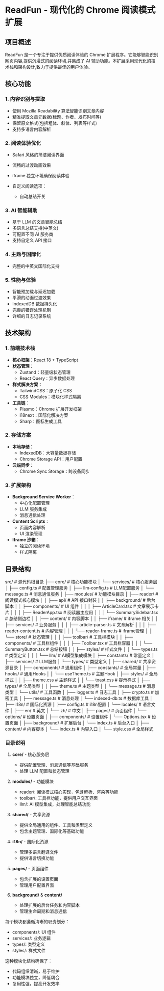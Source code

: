 # ReadFun - 现代化的 Chrome 阅读模式扩展

## 项目概述
ReadFun 是一个专注于提供优质阅读体验的 Chrome 扩展程序。它能够智能识别网页内容,提供沉浸式的阅读环境,并集成了 AI 辅助功能。本扩展采用现代化的技术栈和架构设计,致力于提供最佳的用户体验。

## 核心功能

### 1. 内容识别与提取
- 使用 Mozilla Readability 算法智能识别文章内容
- 精准提取文章元数据(标题、作者、发布时间等)
- 保留原文格式(包括粗体、斜体、列表等样式)
- 支持多语言内容解析

### 2. 阅读体验优化
- Safari 风格的简洁阅读界面
- 流畅的过渡动画效果
- iframe 独立环境确保阅读体验
- 自定义阅读选项：

  - 自动总结开关

### 3. AI 智能辅助
- 基于 LLM 的文章智能总结
- 多语言总结支持(中英文)
- 可配置不同 AI 服务商
- 支持自定义 API 接口

### 4. 主题与国际化
- 完整的中英文国际化支持

### 5. 性能与体验
- 智能预加载与延迟加载
- 平滑的动画过渡效果
- IndexedDB 数据持久化
- 完善的错误处理机制
- 详细的日志记录系统

## 技术架构

### 1. 前端技术栈
- **核心框架**：React 18 + TypeScript
- **状态管理**：
  - Zustand：轻量级状态管理
  - React Query：异步数据处理
- **样式解决方案**：
  - TailwindCSS：原子化 CSS
  - CSS Modules：模块化样式隔离
- **工具链**：
  - Plasmo：Chrome 扩展开发框架
  - i18next：国际化解决方案
  - Sharp：图标生成工具

### 2. 存储方案
- **本地存储**：
  - IndexedDB：大容量数据存储
  - Chrome Storage API：用户配置
- **云端同步**：
  - Chrome Sync Storage：跨设备同步

### 3. 扩展架构
- **Background Service Worker**：
  - 中心化配置管理
  - LLM 服务集成
  - 消息通信处理
- **Content Scripts**：
  - 页面内容解析
  - UI 渲染管理
- **Iframe 沙箱**：
  - 独立的阅读环境
  - 样式隔离


## 目录结构
src/ # 源代码根目录
├── core/ # 核心功能模块
│ └── services/ # 核心服务层
│ ├── config.ts # 配置管理服务
│ ├── llm-config.ts # LLM配置服务
│ └── message.ts # 消息通信服务
│
├── modules/ # 功能模块目录
│ ├── reader/ # 阅读模式核心模块
│ │ ├── api/ # API 接口封装
│ │ ├── background/ # 后台脚本
│ │ ├── components/ # UI 组件
│ │ │ ├── ArticleCard.tsx # 文章展示卡片
│ │ │ ├── ReaderApp.tsx # 阅读器主应用
│ │ │ └── SummarySidebar.tsx # 总结侧边栏
│ │ ├── content/ # 内容脚本
│ │ ├── iframe/ # iframe 相关
│ │ ├── services/ # 业务服务
│ │ │ ├── article-parser.ts # 文章解析
│ │ │ ├── reader-content.ts # 内容管理
│ │ │ └── reader-frame.ts # iframe管理
│ │ └── store/ # 状态管理
│ │
│ ├── toolbar/ # 工具栏模块
│ │ ├── components/ # 工具栏组件
│ │ │ ├── Toolbar.tsx # 工具栏容器
│ │ │ └── SummaryButton.tsx # 总结按钮
│ │ ├── styles/ # 样式文件
│ │ └── types.ts # 类型定义
│ │
│ └── llm/ # AI模型集成模块
│ ├── constants/ # 常量定义
│ ├── services/ # LLM服务
│ └── types/ # 类型定义
│
├── shared/ # 共享资源目录
│ ├── components/ # 通用组件
│ ├── constants/ # 全局常量
│ ├── hooks/ # 通用Hooks
│ │ └── useTheme.ts # 主题Hook
│ ├── styles/ # 全局样式
│ │ ├── theme.css # 主题样式
│ │ └── toast.css # 提示样式
│ ├── types/ # 全局类型
│ │ ├── theme.ts # 主题类型
│ │ └── message.ts # 消息类型
│ └── utils/ # 工具函数
│ ├── logger.ts # 日志工具
│ ├── crypto.ts # 加密工具
│ ├── message.ts # 消息处理
│ └── indexed-db.ts # 数据库工具
│
├── i18n/ # 国际化资源
│ ├── config.ts # i18n配置
│ └── locales/ # 语言文件
│ ├── en/ # 英文
│ └── zh/ # 中文
│
├── pages/ # 页面组件
│ └── options/ # 设置页面
│ ├── components/ # 设置组件
│ └── Options.tsx # 设置页面
│
├── background/ # 扩展后台
│ └── index.ts # 后台入口
│
├── content/ # 内容脚本
│ └── index.ts # 内容入口
│
└── style.css # 全局样式



### 目录说明

1. **core/** - 核心服务层
   - 提供配置管理、消息通信等基础服务
   - 处理 LLM 配置和状态管理

2. **modules/** - 功能模块
   - reader/: 阅读模式核心实现，包含解析、渲染等功能
   - toolbar/: 工具栏功能，提供用户交互界面
   - llm/: AI 模型集成，处理智能总结功能

3. **shared/** - 共享资源
   - 提供全局通用的组件、工具和类型定义
   - 包含主题管理、国际化等基础功能

4. **i18n/** - 国际化资源
   - 管理多语言翻译文件
   - 提供语言切换功能

5. **pages/** - 页面组件
   - 包含扩展的设置页面
   - 管理用户配置界面

6. **background/** & **content/**
   - 处理扩展的后台任务和内容脚本
   - 管理生命周期和消息通信

每个模块都遵循清晰的职责划分：
- components/: UI 组件
- services/: 业务逻辑
- types/: 类型定义
- styles/: 样式文件

这种模块化结构确保了：
- 代码组织清晰，易于维护
- 功能模块独立，降低耦合
- 复用性强，提高开发效率
